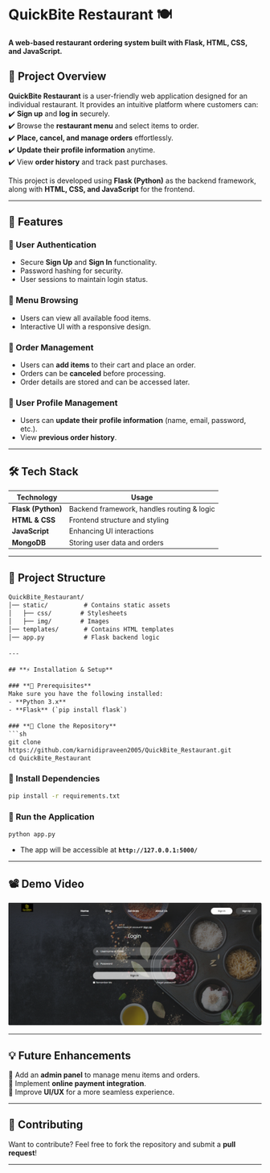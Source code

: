 # **QuickBite Restaurant 🍽️**  
**A web-based restaurant ordering system built with Flask, HTML, CSS, and JavaScript.**  

## **📌 Project Overview**  
**QuickBite Restaurant** is a user-friendly web application designed for an individual restaurant. It provides an intuitive platform where customers can:  
✔️ **Sign up** and **log in** securely.  
✔️ Browse the **restaurant menu** and select items to order.  
✔️ **Place, cancel, and manage orders** effortlessly.  
✔️ **Update their profile information** anytime.  
✔️ View **order history** and track past purchases.  

This project is developed using **Flask (Python)** as the backend framework, along with **HTML, CSS, and JavaScript** for the frontend.  

---

## **🚀 Features**  

### **🔹 User Authentication**  
- Secure **Sign Up** and **Sign In** functionality.  
- Password hashing for security.  
- User sessions to maintain login status.  

### **🔹 Menu Browsing**  
- Users can view all available food items.  
- Interactive UI with a responsive design.  

### **🔹 Order Management**  
- Users can **add items** to their cart and place an order.  
- Orders can be **canceled** before processing.  
- Order details are stored and can be accessed later.  

### **🔹 User Profile Management**  
- Users can **update their profile information** (name, email, password, etc.).  
- View **previous order history**.  

---

## **🛠️ Tech Stack**  

| **Technology**  | **Usage**  |
|---------------|------------|
| **Flask (Python)** | Backend framework, handles routing & logic  |
| **HTML & CSS**  | Frontend structure and styling  |
| **JavaScript** | Enhancing UI interactions  |
| **MongoDB** | Storing user data and orders  |

---

## **📂 Project Structure**  

```
QuickBite_Restaurant/
│── static/          # Contains static assets  
│   ├── css/        # Stylesheets  
│   ├── img/        # Images  
│── templates/       # Contains HTML templates  
│── app.py           # Flask backend logic  

---

## **⚡ Installation & Setup**  

### **🔹 Prerequisites**  
Make sure you have the following installed:  
- **Python 3.x**  
- **Flask** (`pip install flask`)  

### **🔹 Clone the Repository**  
```sh
git clone https://github.com/karnidipraveen2005/QuickBite_Restaurant.git
cd QuickBite_Restaurant
```

### **🔹 Install Dependencies**  
```sh
pip install -r requirements.txt
```

### **🔹 Run the Application**  
```sh
python app.py
```
- The app will be accessible at **`http://127.0.0.1:5000/`**  

---

## 📽️ Demo Video  
[![Watch the video](https://github.com/karnidipraveen2005/QuickBite_Restaurant/blob/main/dem.png)](https://github.com/karnidipraveen2005/QuickBite_Restaurant/blob/main/demo.mp4)

---

## **💡 Future Enhancements**  
🔹 Add an **admin panel** to manage menu items and orders.  
🔹 Implement **online payment integration**.  
🔹 Improve **UI/UX** for a more seamless experience.  

---

## **🙌 Contributing**  
Want to contribute? Feel free to fork the repository and submit a **pull request**!  

---
